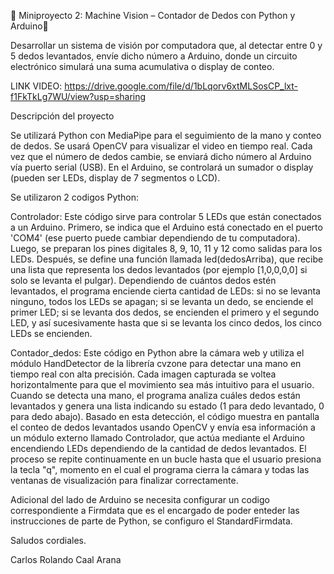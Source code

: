 🧠 Miniproyecto 2: Machine Vision – Contador de Dedos con Python y Arduino🎯

Desarrollar un sistema de visión por computadora que, al detectar entre 0 y 5 dedos levantados, envíe dicho número a Arduino, donde un circuito electrónico simulará una suma acumulativa o display de conteo.

LINK VIDEO: https://drive.google.com/file/d/1bLqorv6xtMLSosCP_lxt-f1FkTkLg7WU/view?usp=sharing

Descripción del proyecto

Se utilizará Python con MediaPipe para el seguimiento de la mano y conteo de dedos.
Se usará OpenCV para visualizar el video en tiempo real.
Cada vez que el número de dedos cambie, se enviará dicho número al Arduino vía puerto serial (USB).
En el Arduino, se controlará un sumador o display (pueden ser LEDs, display de 7 segmentos o LCD).

Se utilizaron 2 codigos Python:

Controlador:
Este código sirve para controlar 5 LEDs que están conectados a un Arduino. Primero, se indica que el Arduino está conectado en el puerto 'COM4' (ese puerto puede cambiar dependiendo de tu computadora). Luego, se preparan los pines digitales 8, 9, 10, 11 y 12 como salidas para los LEDs. Después, se define una función llamada led(dedosArriba), que recibe una lista que representa los dedos levantados (por ejemplo [1,0,0,0,0] si solo se levanta el pulgar). Dependiendo de cuántos dedos estén levantados, el programa enciende cierta cantidad de LEDs: si no se levanta ninguno, todos los LEDs se apagan; si se levanta un dedo, se enciende el primer LED; si se levanta dos dedos, se encienden el primero y el segundo LED, y así sucesivamente hasta que si se levanta los cinco dedos, los cinco LEDs se encienden. 

Contador_dedos:
Este código en Python abre la cámara web y utiliza el módulo HandDetector de la librería cvzone para detectar una mano en tiempo real con alta precisión. Cada imagen capturada se voltea horizontalmente para que el movimiento sea más intuitivo para el usuario. Cuando se detecta una mano, el programa analiza cuáles dedos están levantados y genera una lista indicando su estado (1 para dedo levantado, 0 para dedo abajo). Basado en esta detección, el código muestra en pantalla el conteo de dedos levantados usando OpenCV y envía esa información a un módulo externo llamado Controlador, que  actúa mediante el Arduino encendiendo LEDs dependiendo de la cantidad de dedos levantados. El proceso se repite continuamente en un bucle hasta que el usuario presiona la tecla "q", momento en el cual el programa cierra la cámara y todas las ventanas de visualización para finalizar correctamente.

Adicional del lado de Arduino se necesita configurar un codigo correspondiente a Firmdata que es el encargado de poder enteder las instrucciones de parte de Python, se configuro el StandardFirmdata.

Saludos cordiales.

Carlos Rolando Caal Arana



